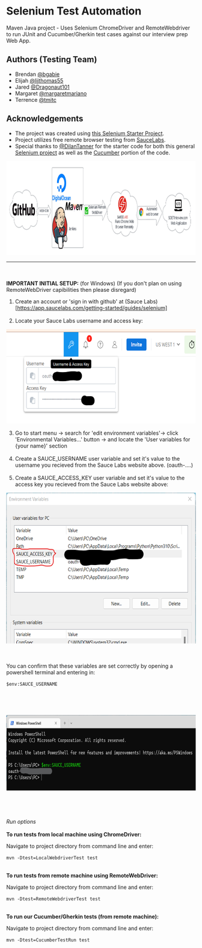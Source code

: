 # Selenium Test Automation

Maven Java project - Uses Selenium ChromeDriver and RemoteWebdriver to run JUnit and Cucumber/Gherkin test cases against our interview prep Web App.



## Authors (Testing Team)
- Brendan [@bgabie](https://github.com/bgabie)
- Elijah [@lijthomas55](https://github.com/lijthomas55)
- Jared [@Dragonaut101](https://github.com/Dragonaut101)
- Margaret [@margaretmariano](https://github.com/margaretmariano)
- Terrence [@tmitc](https://www.github.com/tmitc)
## Acknowledgements

 - The project was created using [this Selenium Starter Project](https://www.arhohuttunen.com/junit-5-maven-example/).
 - Project utilizes free remote browser testing from [SauceLabs](https://saucelabs.com/).
 - Special thanks to [@DilanTanner](https://github.com/DilanTanner) for the starter code for both this general [Selenium project](https://github.com/7-11-22-sdet-hooper/SeleniumDemoForWebApp) as well as the [Cucumber](https://github.com/DilanTanner/Cucumber) portion of the code.

<p align="center"> <img width="1000" height="250" src="https://github.com/7-11-22-sdet-hooper/SeleniumTestAutomation/blob/main/media/FlowChartTA.png?raw=true"> </p>

  -------------------------------------------------------------------------------------------------------------------------------------
  </br></br>
  __IMPORTANT INITIAL SETUP:__ (for Windows) (If you don't plan on using RemoteWebDriver capibilities then please disregard)
1. Create an account or 'sign in with github' at (Sauce Labs)[https://app.saucelabs.com/getting-started/guides/selenium]<br /><br />
2. Locate your Sauce Labs username and access key: 

<p align="center"> <img width="675" height="250" src="https://github.com/7-11-22-sdet-hooper/SeleniumTestAutomation/blob/main/media/media1.png?raw=true"> </p>

3. Go to start menu -> search for 'edit environment variables'-> click 'Environmental Variables...' button -> and locate the 'User variables for {your name}' section<br /><br />
4. Create a SAUCE_USERNAME user variable and set it's value to the username you recieved from the Sauce Labs website above. (oauth-....)<br /><br />
5. Create a SAUCE_ACCESS_KEY user variable and set it's value to the access key you recieved from the Sauce Labs website above: 

<p align="center"> <img width="600" height="400" src="https://github.com/7-11-22-sdet-hooper/SeleniumTestAutomation/blob/main/media/media2.png?raw=true"> </p>

<br /><br />You can confirm that these variables are set correctly by opening a powershell terminal and entering in:

    $env:SAUCE_USERNAME
<br /><p align="center"> <img width="750" height="200" src="https://github.com/7-11-22-sdet-hooper/SeleniumTestAutomation/blob/main/media/media3.png?raw=true"> </p>
-------------------------------------------------------------------------------------------------------------------------------------
<br /><br />

_Run options_
 <br /><br />__To run tests from local machine using ChromeDriver:__

Navigate to project directory from command line and enter:

    mvn -Dtest=LocalWebdriverTest test
    
 <br />__To run tests from remote machine using RemoteWebDriver:__

Navigate to project directory from command line and enter:

    mvn -Dtest=RemoteWebdriverTest test
    
 <br />__To run our Cucumber/Gherkin tests (from remote machine):__

Navigate to project directory from command line and enter:

    mvn -Dtest=CucumberTestRun test

